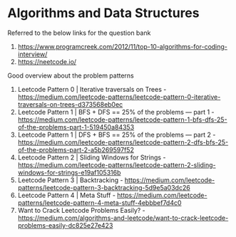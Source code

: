 # Algorithms and Data Structures
Referred to the below links for the question bank
1. https://www.programcreek.com/2012/11/top-10-algorithms-for-coding-interview/
2. https://neetcode.io/

Good overview about the problem patterns
1. Leetcode Pattern 0 | Iterative traversals on Trees - https://medium.com/leetcode-patterns/leetcode-pattern-0-iterative-traversals-on-trees-d373568eb0ec
2. Leetcode Pattern 1 | BFS + DFS == 25% of the problems — part 1 - https://medium.com/leetcode-patterns/leetcode-pattern-1-bfs-dfs-25-of-the-problems-part-1-519450a84353
3. Leetcode Pattern 1 | DFS + BFS == 25% of the problems — part 2 - https://medium.com/leetcode-patterns/leetcode-pattern-2-dfs-bfs-25-of-the-problems-part-2-a5b269597f52
4. Leetcode Pattern 2 | Sliding Windows for Strings - https://medium.com/leetcode-patterns/leetcode-pattern-2-sliding-windows-for-strings-e19af105316b
5. Leetcode Pattern 3 | Backtracking - https://medium.com/leetcode-patterns/leetcode-pattern-3-backtracking-5d9e5a03dc26
6. Leetcode Pattern 4 | Meta Stuff - https://medium.com/leetcode-patterns/leetcode-pattern-4-meta-stuff-4ebbbef7d4c0
7. Want to Crack Leetcode Problems Easily? - https://medium.com/algorithms-and-leetcode/want-to-crack-leetcode-problems-easily-dc825e27e423
